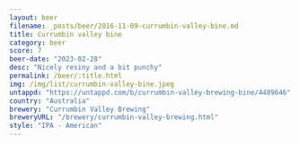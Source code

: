 ```yaml
---
layout: beer
filename: _posts/beer/2016-11-09-currumbin-valley-bine.md
title: Currumbin valley bine
category: beer
score: 7
beer-date: "2023-02-28"
desc: "Nicely resiny and a bit punchy"
permalink: /beer/:title.html
img: /img/list/currumbin-valley-bine.jpeg
untappd: "https://untappd.com/b/currumbin-valley-brewing-bine/4489646"
country: "Australia"
brewery: "Currumbin Valley Brewing"
breweryURL: "/brewery/currumbin-valley-brewing.html"
style: "IPA - American"
---
```

